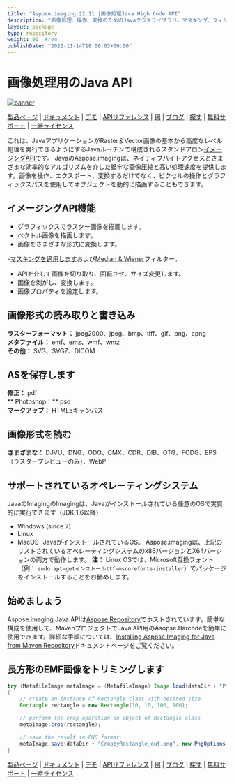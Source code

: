 ```yaml
---
title: "Aspose.imaging 22.11 |画像処理Java High Code API" 
description: "画像処理、操作、変換のためのJavaクラスライブラリ。マスキング、フィルター、デスケウ、マトリックス変換、形状、ディザリング、およびベクトルをサポートします。" 
layout: package
type: repository
weight: 00	#rem
publishDate: "2022-11-14T18:06:03+00:00"
---
```


# 画像処理用のJava API
[![banner](../aspose_imaging-for-java-banner.png)](./)

[製品ページ](https://products.aspose.com/imaging/java) | [ドキュメント](https://docs.aspose.com/imaging/java/) | [デモ](https://products.aspose.app/imaging/family) | [APIリファレンス](https://apireference.aspose.com/imaging/java) | [例](https://github.com/aspose-imaging/Aspose.Imaging-for-Java) | [ブログ](https://blog.aspose.com/category/imaging/) | [探す](https://search.aspose.com/) | [無料サポート](https://forum.aspose.com/c/imaging) | [一時ライセンス](https://purchase.aspose.com/temporary-license)

これは、JavaアプリケーションがRaster＆Vector画像の基本から高度なレベル処理を実行できるようにするJavaルーチンで構成されるスタンドアロン[イメージングAPI](https://products.aspose.com/imaging/java)です。
JavaのAspose.imagingは、ネイティブバイトアクセスとさまざまな効率的なアルゴリズムを介した堅牢な画像圧縮と高い処理速度を提供します。画像を操作、エクスポート、変換するだけでなく、ピクセルの操作とグラフィックスパスを使用してオブジェクトを動的に描画することもできます。

## イメージングAPI機能
 - グラフィックスでラスター画像を描画します。
 - ベクトル画像を描画します。
 - 画像をさまざまな形式に変換します。

-[マスキングを適用します](https://docs.aspose.com/imaging/java/applying-masking-to-images/)および[Median & Wiener](https://docs.aspose.com/imaging/java/applying-median-and-wiener-filters/)フィルター。
 -  APIを介して画像を切り取り、回転させ、サイズ変更します。
 - 画像を剥がし、変換します。
 - 画像プロパティを設定します。

## 画像形式の読み取りと書き込み
**ラスターフォーマット：** jpeg2000、jpeg、bmp、tiff、gif、png、apng \
**メタファイル：** emf、emz、wmf、wmz \
**その他：** SVG、SVGZ、DICOM

## ASを保存します
**修正：** pdf \
** Photoshop：** psd \
**マークアップ：** HTML5キャンバス

## 画像形式を読む
**さまざまな：** DJVU、DNG、ODG、CMX、CDR、DIB、OTG、FODG、EPS（ラスタープレビューのみ）、WebP

## サポートされているオペレーティングシステム
JavaのImagingのImagingは、Javaがインストールされている任意のOSで実質的に実行できます（JDK 1.6以降）
- Windows (since 7)
- Linux
- MacOS
-JavaがインストールされているOS。
Aspose.imagingは、上記のリストされているオペレーティングシステムのx86バージョンとX64バージョンの両方で動作します。
**注：** Linux OSでは、Microsoft互換フォント（例： `sudo apt-getインストールttf-mscorefonts-installer`）でパッケージをインストールすることをお勧めします。

## 始めましょう

Aspose.imaging Java APIは[Aspose Repository](https://releases.aspose.com/imaging/java/)でホストされています。簡単な構成を使用して、MavenプロジェクトでJava API用のAsopse.Barcodeを簡単に使用できます。詳細な手順については、[Installing Aspose.Imaging for Java from Maven Repository](https://docs.aspose.com/imaging/java/installation/)ドキュメントページをご覧ください。

## 長方形のEMF画像をトリミングします

```java
try (MetafileImage metaImage = (MetafileImage) Image.load(dataDir + "Picture1.emf"))
{
	// create an instance of Rectangle class with desired size
	Rectangle rectangle = new Rectangle(10, 10, 100, 100);

	// perform the crop operation on object of Rectangle class
	metaImage.crop(rectangle);

	// save the result in PNG format
	metaImage.save(dataDir + "CropbyRectangle_out.png", new PngOptions());
}
```

[製品ページ](https://products.aspose.com/imaging/java) | [ドキュメント](https://docs.aspose.com/imaging/java/) | [デモ](https://products.aspose.app/imaging/family) | [APIリファレンス](https://apireference.aspose.com/imaging/java) | [例](https://github.com/aspose-imaging/Aspose.Imaging-for-Java) | [ブログ](https://blog.aspose.com/category/imaging/) | [探す](https://search.aspose.com/) | [無料サポート](https://forum.aspose.com/c/imaging) | [一時ライセンス](https://purchase.aspose.com/temporary-license)
